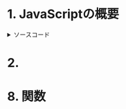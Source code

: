 # 1. JavaScriptの概要

<details><summary>ソースコード</summary><div>
  
  ```sample.js
  console.log("Hello World");
  ```
  
</div></details>

# 2.

# 8. 関数
